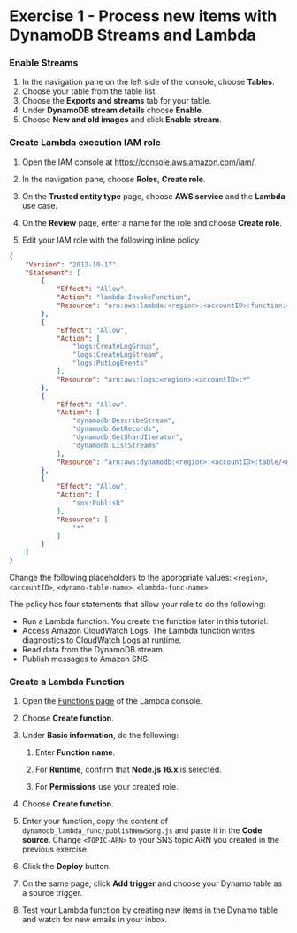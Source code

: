 # Exercise 1 - Process new items with DynamoDB Streams and Lambda

### Enable Streams

1. In the navigation pane on the left side of the console, choose **Tables**.
2. Choose your table from the table list.
3. Choose the **Exports and streams** tab for your table.
4. Under **DynamoDB stream details** choose **Enable**.
5. Choose **New and old images** and click **Enable stream**.

### Create Lambda execution IAM role

1. Open the IAM console at [https://console\.aws\.amazon\.com/iam/](https://console.aws.amazon.com/iam/).

2. In the navigation pane, choose **Roles**, **Create role**\.

3. On the **Trusted entity type** page, choose **AWS service** and the **Lambda** use case\.

4. On the **Review** page, enter a name for the role and choose **Create role**\.
5. Edit your IAM role with the following inline policy
```json
{
    "Version": "2012-10-17",
    "Statement": [
        {
            "Effect": "Allow",
            "Action": "lambda:InvokeFunction",
            "Resource": "arn:aws:lambda:<region>:<accountID>:function:<lambda-func-name>*"
        },
        {
            "Effect": "Allow",
            "Action": [
                "logs:CreateLogGroup",
                "logs:CreateLogStream",
                "logs:PutLogEvents"
            ],
            "Resource": "arn:aws:logs:<region>:<accountID>:*"
        },
        {
            "Effect": "Allow",
            "Action": [
                "dynamodb:DescribeStream",
                "dynamodb:GetRecords",
                "dynamodb:GetShardIterator",
                "dynamodb:ListStreams"
            ],
            "Resource": "arn:aws:dynamodb:<region>:<accountID>:table/<dynamo-table-name>/stream/*"
        },
        {
            "Effect": "Allow",
            "Action": [
                "sns:Publish"
            ],
            "Resource": [
                "*"
            ]
        }
    ]
}
```

Change the following placeholders to the appropriate values: `<region>`, `<accountID>`, `<dynamo-table-name>`, `<lambda-func-name>`

The policy has four statements that allow your role to do the following:

+ Run a Lambda function. You create the function later in this tutorial\.
+ Access Amazon CloudWatch Logs\. The Lambda function writes diagnostics to CloudWatch Logs at runtime\.
+ Read data from the DynamoDB stream.
+ Publish messages to Amazon SNS\.

### Create a Lambda Function

1. Open the [Functions page](https://console.aws.amazon.com/lambda/home#/functions) of the Lambda console\.

2. Choose **Create function**\.

3. Under **Basic information**, do the following:

    1. Enter **Function name**.

    2. For **Runtime**, confirm that **Node\.js 16\.x** is selected\.

    3. For **Permissions** use your created role.

4. Choose **Create function**\.
5. Enter your function, copy the content of `dynamodb_lambda_func/publishNewSong.js` and paste it in the **Code source**. Change `<TOPIC-ARN>` to your SNS topic ARN you created in the previous exercise.
6. Click the **Deploy** button.
7. On the same page, click **Add trigger** and choose your Dynamo table as a source trigger.
8. Test your Lambda function by creating new items in the Dynamo table and watch for new emails in your inbox.


